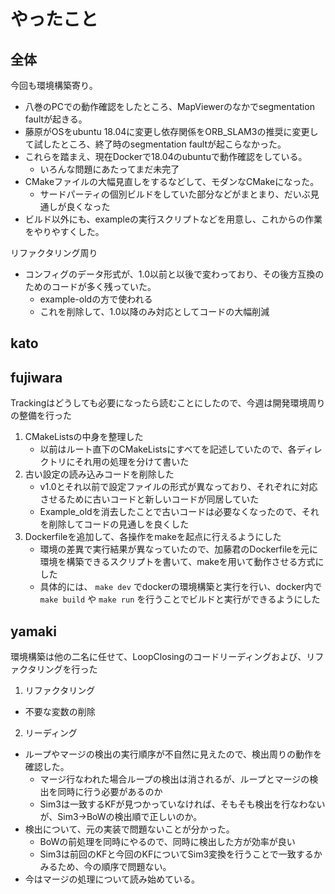 # やったこと

## 全体

今回も環境構築寄り。

- 八巻のPCでの動作確認をしたところ、MapViewerのなかでsegmentation faultが起きる。
- 藤原がOSをubuntu 18.04に変更し依存関係をORB_SLAM3の推奨に変更して試したところ、終了時のsegmentation faultが起こらなかった。
- これらを踏まえ、現在Dockerで18.04のubuntuで動作確認をしている。
  - いろんな問題にあたってまだ未完了
- CMakeファイルの大幅見直しをするなどして、モダンなCMakeになった。
  - サードパーティの個別ビルドをしていた部分などがまとまり、だいぶ見通しが良くなった
- ビルド以外にも、exampleの実行スクリプトなどを用意し、これからの作業をやりやすくした。

リファクタリング周り

- コンフィグのデータ形式が、1.0以前と以後で変わっており、その後方互換のためのコードが多く残っていた。
  - example-oldの方で使われる
  - これを削除して、1.0以降のみ対応としてコードの大幅削減

## kato

## fujiwara

Trackingはどうしても必要になったら読むことにしたので、今週は開発環境周りの整備を行った

1. CMakeListsの中身を整理した
   - 以前はルート直下のCMakeListsにすべてを記述していたので、各ディレクトリにそれ用の処理を分けて書いた
2. 古い設定の読み込みコードを削除した
   - v1.0とそれ以前で設定ファイルの形式が異なっており、それぞれに対応させるために古いコードと新しいコードが同居していた
   - Example_oldを消去したことで古いコードは必要なくなったので、それを削除してコードの見通しを良くした
3. Dockerfileを追加して、各操作をmakeを起点に行えるようにした
   - 環境の差異で実行結果が異なっていたので、加藤君のDockerfileを元に環境を構築できるスクリプトを書いて、makeを用いて動作させる方式にした
   - 具体的には、 `make dev` でdockerの環境構築と実行を行い、docker内で `make build` や `make run` を行うことでビルドと実行ができるようにした

## yamaki

環境構築は他の二名に任せて、LoopClosingのコードリーディングおよび、リファクタリングを行った

1. リファクタリング

- 不要な変数の削除

2. リーディング

- ループやマージの検出の実行順序が不自然に見えたので、検出周りの動作を確認した。
  - マージ行なわれた場合ループの検出は消されるが、ループとマージの検出を同時に行う必要があるのか
  - Sim3は一致するKFが見つかっていなければ、そもそも検出を行なわないが、Sim3→BoWの検出順で正しいのか。
- 検出について、元の実装で問題ないことが分かった。
  - BoWの前処理を同時にやるので、同時に検出した方が効率が良い
  - Sim3は前回のKFと今回のKFについてSim3変換を行うことで一致するかみるため、今の順序で問題ない。
- 今はマージの処理について読み始めている。
